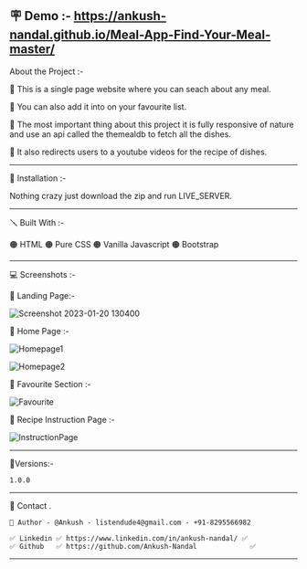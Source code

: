  🪧 Demo :- https://ankush-nandal.github.io/Meal-App-Find-Your-Meal-master/
---
About the Project :-

🔴 This is a single page website where you can seach about any meal.

🔴 You can also add it into on your favourite list.

🔴 The most important thing about this project it is fully responsive of nature and use an api called the themealdb to fetch all the dishes.

🔴 It also redirects users to a youtube videos for the recipe of dishes.


---

📐 Installation :-

Nothing crazy just download the zip and run LIVE_SERVER.

---

🪛 Built With :-

🟠 HTML
🟠 Pure CSS
🟠 Vanilla Javascript
🟠 Bootstrap

---

💻 Screenshots :-

🔴 Landing Page:-

![Screenshot 2023-01-20 130400](https://user-images.githubusercontent.com/86068467/213666054-b4ea0a5b-ae40-4a92-8f67-69368fec4143.png)

🔴 Home Page :-

![Homepage1](https://user-images.githubusercontent.com/86068467/213669017-5c2dd093-1e81-44f9-a1a5-47aebfa8f7af.png)

![Homepage2](https://user-images.githubusercontent.com/86068467/213669113-0775d71d-8805-48e0-af0e-1d084988a947.png)

🔴 Favourite Section :-

![Favourite](https://user-images.githubusercontent.com/86068467/213669219-9e6fdf29-d26f-42ef-91a0-617afdf25b70.png)

🔴 Recipe Instruction Page :-

![InstructionPage](https://user-images.githubusercontent.com/86068467/213669374-3983f32b-278b-478a-a150-905ee9e66ce9.png)

---

🚦Versions:-

    1.0.0

---

🙎 Contact .

    🔗 Author - @Ankush - listendude4@gmail.com - +91-8295566982

    ✅ Linkedin ✅ https://www.linkedin.com/in/ankush-nandal/ ✅
    ✅ Github   ✅ https://github.com/Ankush-Nandal             ✅

---
